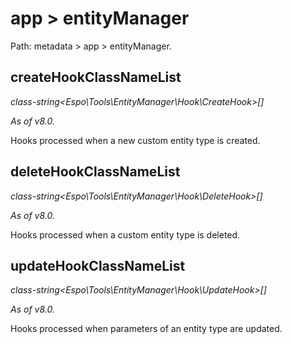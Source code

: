 # app > entityManager

Path: metadata > app > entityManager.


## createHookClassNameList

*class-string<Espo\Tools\EntityManager\Hook\CreateHook\>[]*

*As of v8.0.*


Hooks processed when a new custom entity type is created.


## deleteHookClassNameList

*class-string<Espo\Tools\EntityManager\Hook\DeleteHook\>[]*

*As of v8.0.*

Hooks processed when a custom entity type is deleted.

## updateHookClassNameList

*class-string<Espo\Tools\EntityManager\Hook\UpdateHook\>[]*

*As of v8.0.*

Hooks processed when parameters of an entity type are updated.
